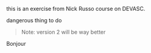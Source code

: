 this is an exercise from Nick Russo course on DEVASC. 

dangerous thing to do 

> Note: version 2 will be way better

Bonjour

